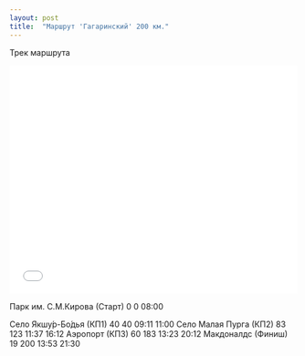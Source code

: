 ```yaml
---
layout: post
title:  "Маршрут 'Гагаринский' 200 км."
---
```


Трек маршрута

<iframe class="gpsies" src="//www.gpsies.com/mapOnly.do?fileId=jwbkuokeeowddvqc" width="100%" height="400" frameborder="0" scrolling="no" marginheight="0" marginwidth="0"></iframe>



Парк им. С.М.Кирова (Старт)
0
0
08:00

Село Якшу́р-Бо́дья (КП1)
40
40
09:11
11:00
Село Малая Пурга (КП2)
83
123
11:37
16:12
Аэропорт (КП3)
60
183
13:23
20:12
Макдоналдс  (Финиш)
19
200
13:53
21:30

